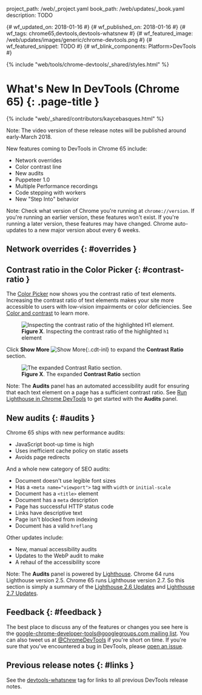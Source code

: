 project_path: /web/_project.yaml
book_path: /web/updates/_book.yaml
description: TODO

{# wf_updated_on: 2018-01-16 #}
{# wf_published_on: 2018-01-16 #}
{# wf_tags: chrome65,devtools,devtools-whatsnew #}
{# wf_featured_image: /web/updates/images/generic/chrome-devtools.png #}
{# wf_featured_snippet: TODO #}
{# wf_blink_components: Platform>DevTools #}

{% include "web/tools/chrome-devtools/_shared/styles.html" %}

# What's New In DevTools (Chrome 65) {: .page-title }

{% include "web/_shared/contributors/kaycebasques.html" %}

Note: The video version of these release notes will be published around
early-March 2018.

New features coming to DevTools in Chrome 65 include:

* Network overrides
* Color contrast line
* New audits
* Puppeteer 1.0
* Multiple Performance recordings
* Code stepping with workers
* New "Step Into" behavior

Note: Check what version of Chrome you're running at `chrome://version`. If you're running
an earlier version, these features won't exist. If you're running a later version, these features
may have changed. Chrome auto-updates to a new major version about every 6 weeks.

## Network overrides {: #overrides }

## Contrast ratio in the Color Picker {: #contrast-ratio }

The [Color Picker][CP] now shows you the contrast ratio of text elements. Increasing the
contrast ratio of text elements makes your site more accessible to users with low-vision
impairments or color deficiencies. See [Color and contrast][contrast] to learn more.

<figure>
  <img src="/web/updates/images/2018/01/contrast-ratio-collapsed.png"
       alt="Inspecting the contrast ratio of the highlighted H1 element."/>
  <figcaption>
    <b>Figure X</b>. Inspecting the contrast ratio of the highlighted <code>h1</code> element
  </figcaption>
</figure>

Click **Show More** ![Show More][SM]{:.cdt-inl} to expand the **Contrast Ratio** section.

<figure>
  <img src="/web/updates/images/2018/01/contrast-ratio-expanded.png"
       alt="The expanded Contrast Ratio section."/>
  <figcaption>
    <b>Figure X</b>. The expanded <b>Contrast Ratio</b> section
  </figcaption>
</figure>

Note: The **Audits** panel has an automated accessibility audit for ensuring that
each text element on a page has a sufficient contrast ratio. See [Run Lighthouse in Chrome
DevTools][audit] to get started with the **Audits** panel.

[CP]: /web/tools/chrome-devtools/css/reference#color-picker
[contrast]: /web/fundamentals/accessibility/accessible-styles#color_and_contrast
[SM]: /web/updates/images/2018/01/show-more.png
[audit]: /web/tools/lighthouse/#devtools

## New audits {: #audits }

Chrome 65 ships with new performance audits:

* JavaScript boot-up time is high
* Uses inefficient cache policy on static assets
* Avoids page redirects

And a whole new category of SEO audits:

* Document doesn't use legible font sizes
* Has a `<meta name="viewport">` tag with `width` or `initial-scale`
* Document has a `<title>` element
* Document has a `meta` description
* Page has successful HTTP status code
* Links have descriptive text
* Page isn't blocked from indexing
* Document has a valid `hreflang`

Other updates include:

* New, manual accessibility audits
* Updates to the WebP audit to make
* A rehaul of the accessibility score

Note: The **Audits** panel is powered by [Lighthouse][LH]. Chrome 64 runs Lighthouse version 2.5.
Chrome 65 runs Lighthouse version 2.7. So this section is simply a summary of the [Lighthouse
2.6 Updates][2.6] and [Lighthouse 2.7 Updates][2.7].

[LH]: /web/tools/lighthouse
[2.6]: /web/updates/2017/12/lighthouse
[2.7]: /web/updates/2018/01/lighthouse


## Feedback {: #feedback }

The best place to discuss any of the features or changes you see here is
the [google-chrome-developer-tools@googlegroups.com mailing list][ML]. You
can also tweet us at [@ChromeDevTools](https://twitter.com/chromedevtools) if
you're short on time. If you're sure that you've encountered a bug in
DevTools, please [open an issue](https://crbug.com/new).

[ML]: https://groups.google.com/forum/#!forum/google-chrome-developer-tools

## Previous release notes {: #links }

See the [devtools-whatsnew][tag] tag for links to all previous DevTools
release notes.

[tag]: /web/updates/tags/devtools-whatsnew
